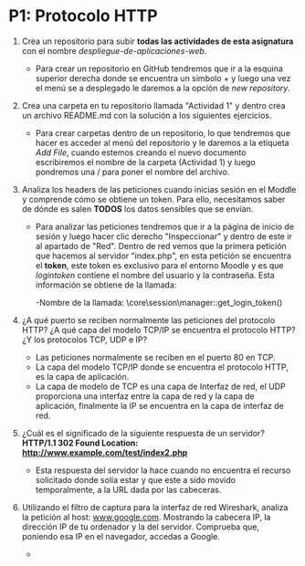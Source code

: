 # P1: Protocolo HTTP

1. Crea un repositorio para subir **todas las actividades de esta asignatura** con el nombre *despliegue-de-aplicaciones-web*.

    - Para crear un repositorio en GitHub tendremos que ir a la esquina superior derecha donde se encuentra un símbolo + y 
      luego una vez el menú se a desplegado le daremos a la opción de *new repository*.
   


2. Crea una carpeta en tu repositorio llamada "Actividad 1" y dentro crea un archivo README.md con la solución a los siguientes ejercicios.

    - Para crear carpetas dentro de un repositorio, lo que tendremos que hacer es acceder al menú del repositorio y le daremos a la etiqueta *Add File*,
      cuando estemos creando el nuevo documento escribiremos el nombre de la carpeta (Actividad 1) y luego pondremos una / para poner el nombre del archivo.



3. Analiza los headers de las peticiones cuando inicias sesión en el Moddle y comprende cómo se obtiene un token. 
   Para ello, necesitamos saber de dónde es salen **TODOS** los datos sensibles que se envían.

    - Para analizar las peticiones tendremos que ir a la página de inicio de sesión y luego hacer clic derecho "Inspeccionar" y dentro de este ir al apartado de "Red".
      Dentro de red vemos que la primera petición que hacemos al servidor "index.php", en esta petición se encuentra el **token**, este token es exclusivo para el 
      entorno Moodle y es que *logintoken* contiene el nombre del usuario y la contraseña. Esta información se obtiene de la llamada:
   
      -Nombre de la llamada: \core\session\manager::get_login_token()



4. ¿A qué puerto se reciben normalmente las peticiones del protocolo HTTP? ¿A qué capa del modelo TCP/IP se encuentra el protocolo HTTP?
    ¿Y los protocolos TCP, UDP e IP?
    
    - Las peticiones normalmente se reciben en el puerto 80 en TCP.
    - La capa del modelo TCP/IP donde se encuentra el protocolo HTTP, es la capa de aplicación.
    - La capa de modelo de TCP es una capa de Interfaz de red, el UDP proporciona una interfaz entre la capa de red y la capa de aplicación, finalmente 
      la IP se encuentra en la capa de interfaz de red.



5. ¿Cuál es el significado de la siguiente respuesta de un servidor? **HTTP/1.1 302 Found Location: http://www.example.com/test/index2.php**

    - Esta respuesta del servidor la hace cuando no encuentra el recurso solicitado donde solía estar y que este a sido movido temporalmente,
      a la URL dada por las cabeceras.


6. Utilizando el filtro de captura para la interfaz de red Wireshark, analiza la petición al host: www.google.com. Mostrando la cabecera IP, la dirección IP de tu 
   ordenador y la del servidor. Comprueba que, poniendo esa IP en el navegador, accedas a Google. 

   - 

